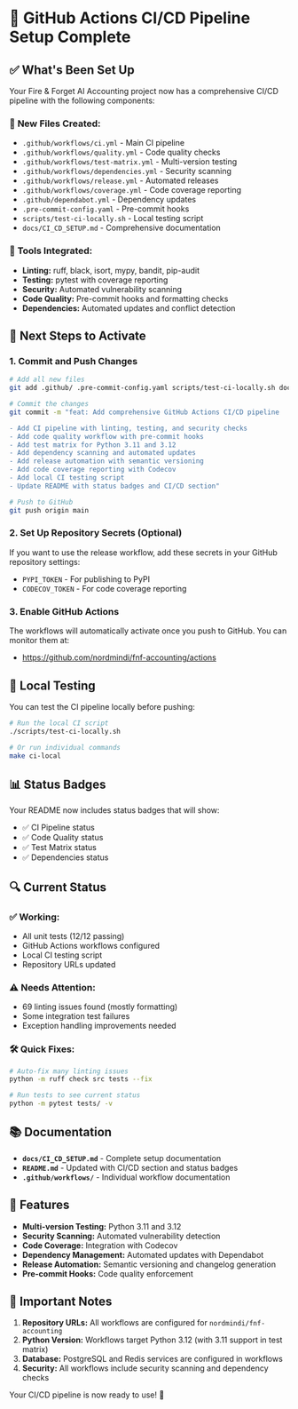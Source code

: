 # 🚀 GitHub Actions CI/CD Pipeline Setup Complete

## ✅ **What's Been Set Up**

Your Fire & Forget AI Accounting project now has a comprehensive CI/CD pipeline with the following components:

### 📁 **New Files Created:**
- `.github/workflows/ci.yml` - Main CI pipeline
- `.github/workflows/quality.yml` - Code quality checks
- `.github/workflows/test-matrix.yml` - Multi-version testing
- `.github/workflows/dependencies.yml` - Security scanning
- `.github/workflows/release.yml` - Automated releases
- `.github/workflows/coverage.yml` - Code coverage reporting
- `.github/dependabot.yml` - Dependency updates
- `.pre-commit-config.yaml` - Pre-commit hooks
- `scripts/test-ci-locally.sh` - Local testing script
- `docs/CI_CD_SETUP.md` - Comprehensive documentation

### 🔧 **Tools Integrated:**
- **Linting:** ruff, black, isort, mypy, bandit, pip-audit
- **Testing:** pytest with coverage reporting
- **Security:** Automated vulnerability scanning
- **Code Quality:** Pre-commit hooks and formatting checks
- **Dependencies:** Automated updates and conflict detection

## 🚀 **Next Steps to Activate**

### 1. **Commit and Push Changes**
```bash
# Add all new files
git add .github/ .pre-commit-config.yaml scripts/test-ci-locally.sh docs/CI_CD_SETUP.md

# Commit the changes
git commit -m "feat: Add comprehensive GitHub Actions CI/CD pipeline

- Add CI pipeline with linting, testing, and security checks
- Add code quality workflow with pre-commit hooks
- Add test matrix for Python 3.11 and 3.12
- Add dependency scanning and automated updates
- Add release automation with semantic versioning
- Add code coverage reporting with Codecov
- Add local CI testing script
- Update README with status badges and CI/CD section"

# Push to GitHub
git push origin main
```

### 2. **Set Up Repository Secrets (Optional)**
If you want to use the release workflow, add these secrets in your GitHub repository settings:

- `PYPI_TOKEN` - For publishing to PyPI
- `CODECOV_TOKEN` - For code coverage reporting

### 3. **Enable GitHub Actions**
The workflows will automatically activate once you push to GitHub. You can monitor them at:
- https://github.com/nordmindi/fnf-accounting/actions

## 🧪 **Local Testing**

You can test the CI pipeline locally before pushing:

```bash
# Run the local CI script
./scripts/test-ci-locally.sh

# Or run individual commands
make ci-local
```

## 📊 **Status Badges**

Your README now includes status badges that will show:
- ✅ CI Pipeline status
- ✅ Code Quality status  
- ✅ Test Matrix status
- ✅ Dependencies status

## 🔍 **Current Status**

### ✅ **Working:**
- All unit tests (12/12 passing)
- GitHub Actions workflows configured
- Local CI testing script
- Repository URLs updated

### ⚠️ **Needs Attention:**
- 69 linting issues found (mostly formatting)
- Some integration test failures
- Exception handling improvements needed

### 🛠 **Quick Fixes:**
```bash
# Auto-fix many linting issues
python -m ruff check src tests --fix

# Run tests to see current status
python -m pytest tests/ -v
```

## 📚 **Documentation**

- **`docs/CI_CD_SETUP.md`** - Complete setup documentation
- **`README.md`** - Updated with CI/CD section and status badges
- **`.github/workflows/`** - Individual workflow documentation

## 🎯 **Features**

- **Multi-version Testing:** Python 3.11 and 3.12
- **Security Scanning:** Automated vulnerability detection
- **Code Coverage:** Integration with Codecov
- **Dependency Management:** Automated updates with Dependabot
- **Release Automation:** Semantic versioning and changelog generation
- **Pre-commit Hooks:** Code quality enforcement

## 🚨 **Important Notes**

1. **Repository URLs:** All workflows are configured for `nordmindi/fnf-accounting`
2. **Python Version:** Workflows target Python 3.12 (with 3.11 support in test matrix)
3. **Database:** PostgreSQL and Redis services are configured in workflows
4. **Security:** All workflows include security scanning and dependency checks

Your CI/CD pipeline is now ready to use! 🎉
